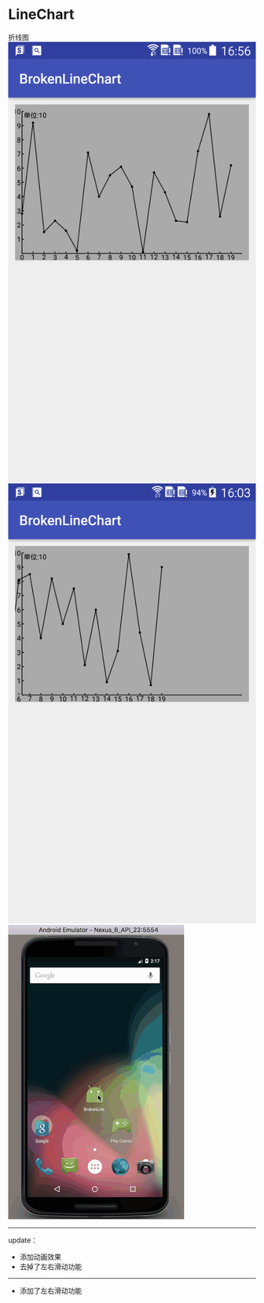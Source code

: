 # LineChart
折线图
![](device-2016-12-05-165703.png)
![](device-2016-12-06-160400.png)
![](screenshot.gif)

----

update：

* 添加动画效果
* 去掉了左右滑动功能

---
* 添加了左右滑动功能

